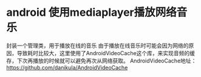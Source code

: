 # android 使用mediaplayer播放网络音乐

封装一个管理类，用于播放在线的音乐
由于播放在线音乐时可能会因为网络的原因，导致耗时比较大，这里使用了AndroidVideoCache这个库，来实现音频的缓存，下次再播放的时候就可以避免再次从网络获取。
AndroidVideoCache地址：https://github.com/danikula/AndroidVideoCache
